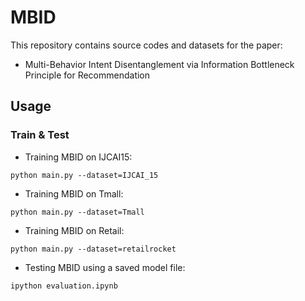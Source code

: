 # MBID

This repository contains source codes and datasets for the paper:

- Multi-Behavior Intent Disentanglement via Information Bottleneck Principle for Recommendation

## Usage
### Train & Test

- Training MBID on IJCAI15:
```shell
python main.py --dataset=IJCAI_15
```

- Training MBID on Tmall:
```shell
python main.py --dataset=Tmall
```

- Training MBID on Retail:
```shell
python main.py --dataset=retailrocket
```

- Testing MBID using a saved model file:
```shell
ipython evaluation.ipynb
```
